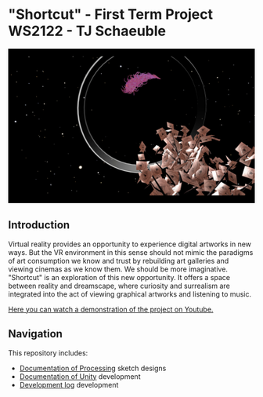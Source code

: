 # "Shortcut" - First Term Project WS2122 - TJ Schaeuble

![tree planet](IMAGES/ShortcutTreePlanet.png)

## Introduction
Virtual reality provides an opportunity to experience digital artworks in new ways. But the VR environment in this sense should not mimic the paradigms of art consumption we know and trust by rebuilding art galleries and viewing cinemas as we know them. We should be more imaginative. "Shortcut" is an exploration of this new opportunity. It offers a space between reality and dreamscape, where curiosity and surrealism are integrated into the act of viewing graphical artworks and listening to music. 

[Here you can watch a demonstration of the project on Youtube.](https://youtu.be/iWeQOEhx4YA)

## Navigation
This repository includes:
- [Documentation of Processing](https://github.com/tillmanjex/Shortcut-FirstTermProject/blob/main/DOCUMENTATION/Shortcut%20-%20Processing%20Documentation.md) sketch designs
- [Documentation of Unity](https://github.com/tillmanjex/Shortcut-FirstTermProject/blob/main/DOCUMENTATION/Shortcut%20-%20VR%20Documentation.md) development
- [Development log](https://github.com/tillmanjex/Shortcut-FirstTermProject/blob/main/DOCUMENTATION/Shortcut%20-%20Dev%20Log.md) development

  

